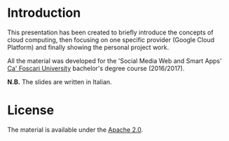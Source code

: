 # Introduction
This presentation has been created to briefly introduce the concepts of cloud computing, then focusing on one specific provider (Google Cloud Platform) and finally showing the personal project work.

All the material was developed for the 'Social Media Web and Smart Apps' [Ca' Foscari University](https://www.unive.it) bachelor's degree course (2016/2017).

**N.B.** The slides are written in Italian.

# License
The material is available under the [Apache 2.0](https://github.com/FabioDainese/Social_Media_and_Smart_Apps/blob/master/LICENSE).
